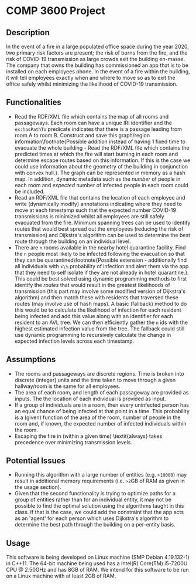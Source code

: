 # COMP 3600 Project

## Description
In the event of a fire in a large populated office space during the year 2020, two primary risk factors are present; the risk of burns from the fire, and the risk of COVID-19 transmission as large crowds exit the building en-masse. The company that owns the building has commissioned an app that is to be installed on each employees phone. In the event of a fire within the building, it will tell employees exactly when and where to move so as to exit the office safely whilst minimizing the likelihood of COVID-19 transmission.

## Functionalities
- Read the RDF/XML file which contains the map of all rooms and passageways. Each room can have a unique IRI identifier and the `ex:hasPathTo` predicate indicates that there is a passage leading from room A to room B. Construct and save this graph/region information\footnote{Possible addition instead of having 1 fixed time to evacuate the whole building - Read the RDF/XML file which contains the predicted times at which the fire will start burning in each room and determine escape routes based on this information. If this is the case we could use information about the geometry of the building in conjunction with convex hull.}. The graph can be represented in memory as a hash map. In addition, dynamic metadata such as the *number* of people in each room and *expected* number of infected people in each room could be included.
- Read an RDF/XML file that contains the location of each employee and write (dynamically modify) annotations indicating where they need to move at each timestamp such that the expected number COVID-19 transmissions is minimized whilst all employees are still safely evacuated from the fire. Minimum spanning trees can be used to identify routes that would best spread out the employees (reducing the risk of transmission) and Dijkstra's algorithm can be used to determine the best route through the building on an individual level.
- There are `n` rooms available in the nearby hotel quarantine facility. Find the `n` people most likely to be infected following the evacuation so that they can be quarantined\footnote{Possible extension - additionally find all individuals with `x\%` probability of infection and alert them via the app that they need to self isolate if they are not already in hotel quarantine.}. This could be best solved using dynamic programming methods to first identify the *routes* that would result in the greatest likelihoods of transmission (this part may involve some modified version of Dijkstra's algorithm) and then match these with residents that traversed these routes (may involve use of hash maps). A basic (fallback) method to do this would be to calculate the likelihood of infection for each resident being infected and add this value along with an identifier for each resident to an AVL tree. We can then efficiently gather the `n` ids with the highest estimated infection value from the tree. The fallback could still use dynamic programming to recursively calculate the change in expected infection levels across each timestamp.

## Assumptions
- The rooms and passageways are discrete regions. Time is broken into discrete (integer) units and the time taken to move through a given hallway/room is the same for all employees.
- The area of each room, and length of each passageway are provided as inputs. The the location of each individual is provided as input.
- If a group of individuals are in a room, then every uninfected person has an equal chance of being infected at that point in a time. This probability is a (given) function of the area of the room, number of people in the room and, if known, the expected number of infected individuals within the room.
- Escaping the fire in (within a given time) \textit{always} takes precedence over minimizing transmission levels.

## Potential Issues
- Running this algorithm with a large number of entities (e.g. `>10000`) may result in additional memory requirements (i.e. `>2`GB of RAM as given in the usage section).
- Given that the second functionality is trying to optimize paths for a group of entities rather than for an individual entity, it may not be possible to find the optimal solution using the algorithms taught in this class. If that is the case, we could add the constraint that the app acts as an 'agent' for each person which uses Dijkstra's algorithm to determine the best path through the building on a per-entity basis.

## Usage
This software is being developed on Linux machine (SMP Debian 4.19.132-1) in C++11. The 64-bit machine being used has a Intel(R) Core(TM) i5-7200U CPU @ 2.50GHz and has 8GB of RAM. We intend for this software to be run on a Linux machine with at least 2GB of RAM.
